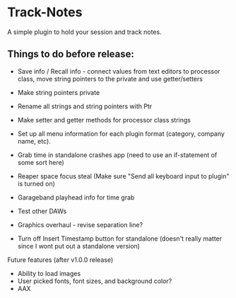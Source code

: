 # Track-Notes
A simple plugin to hold your session and track notes.

## Things to do before release:
* Save info / Recall info - connect values from text editors to processor class, move string pointers to the private and use getter/setters
* Make string pointers private
* Rename all strings and string pointers with Ptr
* Make setter and getter methods for processor class strings

* Set up all menu information for each plugin format (category, company name, etc).
* Grab time in standalone crashes app (need to use an if-statement of some sort here)
* Reaper space focus steal (Make sure "Send all keyboard input to plugin" is turned on)
* Garageband playhead info for time grab
* Test other DAWs
* Graphics overhaul - revise separation line?
* Turn off Insert Timestamp button for standalone (doesn't really matter since I wont put out a standalone version)

Future features (after v1.0.0 release)
* Ability to load images
* User picked fonts, font sizes, and background color?
* AAX
